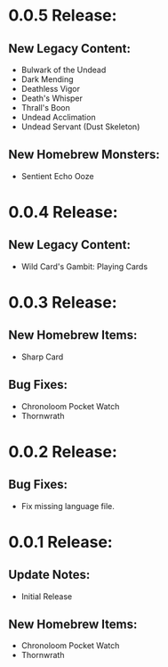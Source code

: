 # 0.0.5 Release:
## New Legacy Content:
- Bulwark of the Undead
- Dark Mending
- Deathless Vigor
- Death's Whisper
- Thrall's Boon
- Undead Acclimation
- Undead Servant (Dust Skeleton)
## New Homebrew Monsters:
- Sentient Echo Ooze

# 0.0.4 Release:
## New Legacy Content:
- Wild Card's Gambit: Playing Cards

# 0.0.3 Release:
## New Homebrew Items:
- Sharp Card
## Bug Fixes:
- Chronoloom Pocket Watch
- Thornwrath

# 0.0.2 Release:
## Bug Fixes:
- Fix missing language file.

# 0.0.1 Release:
## Update Notes:
- Initial Release
## New Homebrew Items:
- Chronoloom Pocket Watch
- Thornwrath